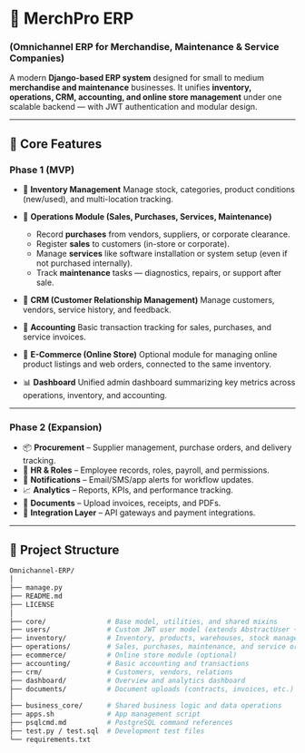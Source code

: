 # 🧩 MerchPro ERP
### (Omnichannel ERP for Merchandise, Maintenance & Service Companies)

A modern **Django-based ERP system** designed for small to medium **merchandise and maintenance** businesses.
It unifies **inventory, operations, CRM, accounting, and online store management** under one scalable backend — with JWT authentication and modular design.

---

## 🚀 Core Features

### **Phase 1 (MVP)**
- 🏪 **Inventory Management**
  Manage stock, categories, product conditions (new/used), and multi-location tracking.

- 🔧 **Operations Module (Sales, Purchases, Services, Maintenance)**
  - Record **purchases** from vendors, suppliers, or corporate clearance.
  - Register **sales** to customers (in-store or corporate).
  - Manage **services** like software installation or system setup (even if not purchased internally).
  - Track **maintenance** tasks — diagnostics, repairs, or support after sale.

- 👥 **CRM (Customer Relationship Management)**
  Manage customers, vendors, service history, and feedback.

- 🧾 **Accounting**
  Basic transaction tracking for sales, purchases, and service invoices.

- 🛒 **E-Commerce (Online Store)**
  Optional module for managing online product listings and web orders, connected to the same inventory.

- 📊 **Dashboard**
  Unified admin dashboard summarizing key metrics across operations, inventory, and accounting.

---

### **Phase 2 (Expansion)**
- 📦 **Procurement** – Supplier management, purchase orders, and delivery tracking.
- 👔 **HR & Roles** – Employee records, roles, payroll, and permissions.
- 🔔 **Notifications** – Email/SMS/app alerts for workflow updates.
- 📈 **Analytics** – Reports, KPIs, and performance tracking.
- 📁 **Documents** – Upload invoices, receipts, and PDFs.
- 🔗 **Integration Layer** – API gateways and payment integrations.

---

## 🧱 Project Structure

```bash
Omnichannel-ERP/
│
├── manage.py
├── README.md
├── LICENSE
│
├── core/               # Base model, utilities, and shared mixins
├── users/              # Custom JWT user model (extends AbstractUser + Base)
├── inventory/          # Inventory, products, warehouses, stock management
├── operations/         # Sales, purchases, maintenance, and service orders
├── ecommerce/          # Online store module (optional)
├── accounting/         # Basic accounting and transactions
├── crm/                # Customers, vendors, relations
├── dashboard/          # Overview and analytics dashboard
├── documents/          # Document uploads (contracts, invoices, etc.)
│
├── business_core/      # Shared business logic and data operations
├── apps.sh             # App management script
├── psqlcmd.md          # PostgreSQL command references
├── test.py / test.sql  # Development test files
└── requirements.txt

